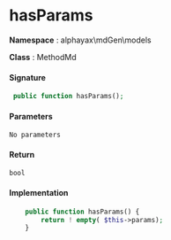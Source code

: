 
# hasParams

**Namespace**  : alphayax\mdGen\models

**Class** : MethodMd


> 


#### Signature

```php
 public function hasParams();
```

#### Parameters

    No parameters

#### Return

    bool 

#### Implementation

```php
    public function hasParams() {
        return ! empty( $this->params);
    }

```
